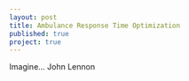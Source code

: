 ```yaml
---
layout: post
title: Ambulance Response Time Optimization
published: true
project: true
---
```


Imagine... John Lennon

<p align="center"><iframe id="iframe_container" frameborder="0" webkitallowfullscreen="" mozallowfullscreen="" allowfullscreen=""  style="position: relative; height: 100%; width: 100%;"> src="https://prezi.com/embed/yh8vzwj0mmav/?bgcolor=ffffff&amp;lock_to_path=0&amp;autoplay=0&amp;autohide_ctrls=0&amp;landing_data=bHVZZmNaNDBIWnNjdEVENDRhZDFNZGNIUE43MHdLNWpsdFJLb2ZHanI5KzdQNnNzTUhxWVhBZlc4dXRUWjQrRXhnPT0&amp;landing_sign=we7s1YuLpdjkKWx0fe-NQplgR8ibWKoZoZOdvaiKfds"></iframe></p>
